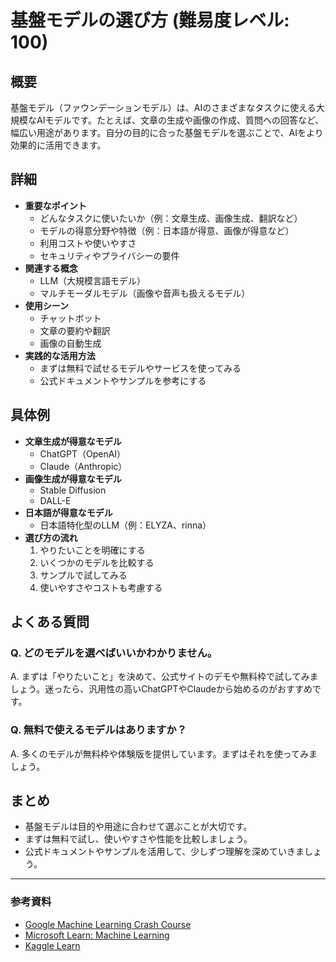# 基盤モデルの選び方 (難易度レベル: 100)

## 概要
基盤モデル（ファウンデーションモデル）は、AIのさまざまなタスクに使える大規模なAIモデルです。たとえば、文章の生成や画像の作成、質問への回答など、幅広い用途があります。自分の目的に合った基盤モデルを選ぶことで、AIをより効果的に活用できます。

## 詳細
- **重要なポイント**
  - どんなタスクに使いたいか（例：文章生成、画像生成、翻訳など）
  - モデルの得意分野や特徴（例：日本語が得意、画像が得意など）
  - 利用コストや使いやすさ
  - セキュリティやプライバシーの要件
- **関連する概念**
  - LLM（大規模言語モデル）
  - マルチモーダルモデル（画像や音声も扱えるモデル）
- **使用シーン**
  - チャットボット
  - 文章の要約や翻訳
  - 画像の自動生成
- **実践的な活用方法**
  - まずは無料で試せるモデルやサービスを使ってみる
  - 公式ドキュメントやサンプルを参考にする

## 具体例
- **文章生成が得意なモデル**
  - ChatGPT（OpenAI）
  - Claude（Anthropic）
- **画像生成が得意なモデル**
  - Stable Diffusion
  - DALL-E
- **日本語が得意なモデル**
  - 日本語特化型のLLM（例：ELYZA、rinna）
- **選び方の流れ**
  1. やりたいことを明確にする
  2. いくつかのモデルを比較する
  3. サンプルで試してみる
  4. 使いやすさやコストも考慮する

## よくある質問
### Q. どのモデルを選べばいいかわかりません。
A. まずは「やりたいこと」を決めて、公式サイトのデモや無料枠で試してみましょう。迷ったら、汎用性の高いChatGPTやClaudeから始めるのがおすすめです。

### Q. 無料で使えるモデルはありますか？
A. 多くのモデルが無料枠や体験版を提供しています。まずはそれを使ってみましょう。

## まとめ
- 基盤モデルは目的や用途に合わせて選ぶことが大切です。
- まずは無料で試し、使いやすさや性能を比較しましょう。
- 公式ドキュメントやサンプルを活用して、少しずつ理解を深めていきましょう。

---

### 参考資料
- [Google Machine Learning Crash Course](https://developers.google.com/machine-learning/crash-course)
- [Microsoft Learn: Machine Learning](https://docs.microsoft.com/learn/paths/get-started-with-artificial-intelligence-on-azure/)
- [Kaggle Learn](https://www.kaggle.com/learn)
